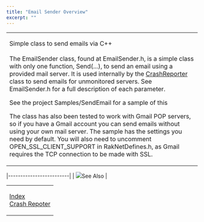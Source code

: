 ```yaml
---
title: "Email Sender Overview"
excerpt: ""
---
```

<table>
<colgroup>
<col width="100%" />
</colgroup>
<tbody>
<tr class="odd">
<td align="left"><p><span class="RakNetBlueHeader">Simple class to send emails via C++</span><br /><br /> The EmailSender class, found at EmailSender.h, is a simple class with only one function, Send(...), to send an email using a provided mail server. It is used internally by the <a href="crashreporter.html">CrashReporter</a> class to send emails for unmonitored servers. See EmailSender.h for a full description of each parameter.</p>
<p>See the project Samples/SendEmail for a sample of this</p>
<p>The class has also been tested to work with Gmail POP servers, so if you have a Gmail account you can send emails without using your own mail server. The sample has the settings you need by default. You will also need to uncomment OPEN_SSL_CLIENT_SUPPORT in RakNetDefines.h, as Gmail requires the TCP connection to be made with SSL.</p></td>
</tr>
</tbody>
</table>

|-------------------------|
| ![](spacer.gif)See Also |

<table>
<colgroup>
<col width="100%" />
</colgroup>
<tbody>
<tr class="odd">
<td align="left"><p><a href="index.html">Index</a><br /> <a href="crashreporter.html">Crash Repoter</a><br /></p></td>
</tr>
</tbody>
</table>